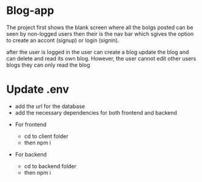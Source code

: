 # Blog-app
The project first shows the blank screen where all the bolgs posted can be seen by non-logged users
then their is the nav bar which sgives the option to create an accont (signup) or login (signin).

after the user is logged in the user can create a blog update the blog and can delete and read its own blog. However, the user cannot edit other users blogs they can only read the blog


# Update .env
- add the url for the database 
- add the necessary dependencies for both frontend and backend

* For frontend
  - cd to client folder
  - then npm i 

* For backend
  - cd to backend folder
  - then npm i
